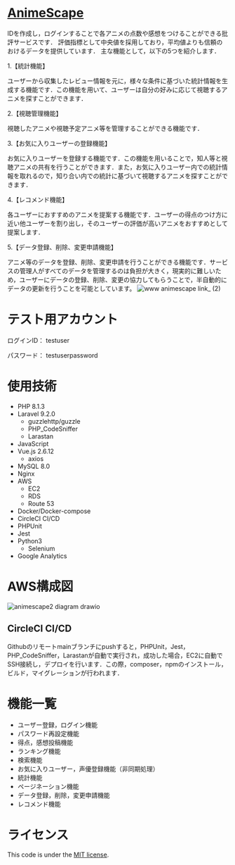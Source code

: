 # [AnimeScape](https://www.animescape.link/)
IDを作成し，ログインすることで各アニメの点数や感想をつけることができる批評サービスです．
評価指標として中央値を採用しており，平均値よりも信頼のおけるデータを提供しています．
主な機能として，以下の5つを紹介します．

1.【統計機能】

ユーザーから収集したレビュー情報を元に，様々な条件に基づいた統計情報を生成する機能です．この機能を用いて、ユーザーは自分の好みに応じて視聴するアニメを探すことができます．

2.【視聴管理機能】

視聴したアニメや視聴予定アニメ等を管理することができる機能です．

3.【お気に入りユーザーの登録機能】

お気に入りユーザーを登録する機能です．この機能を用いることで，知人等と視聴アニメの共有を行うことができます．また，お気に入りユーザー内での統計情報を取れるので，知り合い内での統計に基づいて視聴するアニメを探すことができます．

4.【レコメンド機能】

各ユーザーにおすすめのアニメを提案する機能です．ユーザーの得点のつけ方に近い他ユーザーを割り出し，そのユーザーの評価が高いアニメをおすすめとして提案します．

5.【データ登録、削除、変更申請機能】

アニメ等のデータを登録、削除、変更申請を行うことができる機能です．サービスの管理人がすべてのデータを管理するのは負担が大きく，現実的に難しいため，ユーザーにデータの登録、削除、変更の協力してもらうことで，半自動的にデータの更新を行うことを可能としています。
![www animescape link_ (2)](https://user-images.githubusercontent.com/73135261/168776481-c685794a-42e7-4fb1-8bf0-12b2d4be06e7.png)

# テスト用アカウント
ログインID： testuser

パスワード： testuserpassword

# 使用技術
* PHP 8.1.3
* Laravel 9.2.0
	* guzzlehttp/guzzle
	* PHP_CodeSniffer
	* Larastan
* JavaScript
* Vue.js 2.6.12
	* axios
* MySQL 8.0
* Nginx
* AWS
	* EC2
	* RDS
	* Route 53
* Docker/Docker-compose
* CircleCI CI/CD
* PHPUnit
* Jest
* Python3
	* Selenium
* Google Analytics

# AWS構成図
![animescape2 diagram drawio](https://user-images.githubusercontent.com/73135261/159098588-71cb46a8-715d-4c5f-9ad4-3936b8751fbe.png)

## CircleCI CI/CD
Githubのリモートmainブランチにpushすると，PHPUnit，Jest，PHP_CodeSniffer，Larastanが自動で実行され，成功した場合，EC2に自動でSSH接続し，デプロイを行います．この際，composer，npmのインストール，ビルド，マイグレーションが行われます．

# 機能一覧
* ユーザー登録，ログイン機能
* パスワード再設定機能
* 得点，感想投稿機能
* ランキング機能
* 検索機能
* お気に入りユーザー，声優登録機能（非同期処理）
* 統計機能
* ページネーション機能
* データ登録，削除，変更申請機能
* レコメンド機能

# ライセンス
This code is under the [MIT license](https://opensource.org/licenses/MIT).
